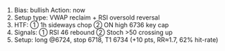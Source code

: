 1. Bias: bullish Action: now  
2. Setup type: VWAP reclaim + RSI oversold reversal  
3. HTF: ① 1h sideways chop ② ON high 6736 key cap  
4. Signals: ① RSI 46 rebound ② Stoch >50 crossing up  
5. Setup: long @6724, stop 6718, T1 6734 (+10 pts, RR≈1.7, 62% hit-rate)